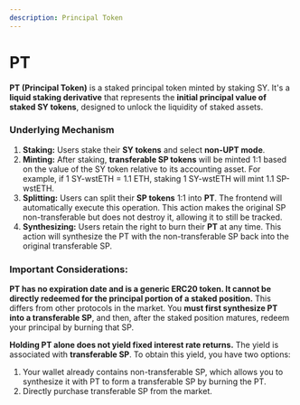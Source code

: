 ```yaml
---
description: Principal Token
---
```


# PT

**PT (Principal Token)** is a staked principal token minted by staking SY. It's a **liquid staking derivative** that represents the **initial principal value of staked SY tokens**, designed to unlock the liquidity of staked assets.

### Underlying Mechanism

1. **Staking:** Users stake their **SY tokens** and select **non-UPT mode**.
2. **Minting:** After staking, **transferable SP tokens** will be minted 1:1 based on the value of the SY token relative to its accounting asset. For example, if 1 SY-wstETH = 1.1 ETH, staking 1 SY-wstETH will mint 1.1 SP-wstETH.
3. **Splitting:** Users can split their **SP tokens** 1:1 into **PT**. The frontend will automatically execute this operation. This action makes the original SP non-transferable but does not destroy it, allowing it to still be tracked.
4. **Synthesizing:** Users retain the right to burn their **PT** at any time. This action will synthesize the PT with the non-transferable SP back into the original transferable SP.

### Important Considerations:

**PT has no expiration date and is a generic ERC20 token. It cannot be directly redeemed for the principal portion of a staked position.** This differs from other protocols in the market. You **must first synthesize PT into a transferable SP**, and then, after the staked position matures, redeem your principal by burning that SP.

**Holding PT alone does not yield fixed interest rate returns.** The yield is associated with **transferable SP**. To obtain this yield, you have two options:

1. Your wallet already contains non-transferable SP, which allows you to synthesize it with PT to form a transferable SP by burning the PT.
2. Directly purchase transferable SP from the market.

